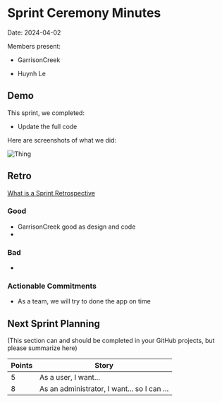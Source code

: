 # Sprint Ceremony Minutes
  
Date: 2024-04-02

Members present:

* GarrisonCreek

* Huynh Le
  
## Demo

This sprint, we completed:

* Update the full code 

Here are screenshots of what we did:

![Thing](/docs/images/screenshot1.png?raw=true)

## Retro

[What is a Sprint Retrospective](https://www.scrum.org/resources/what-is-a-sprint-retrospective)

### Good

* GarrisonCreek good as design and code 
* 

### Bad

* 
### Actionable Commitments

* As a team, we will try to done the app on time 

## Next Sprint Planning

(This section can and should be completed in your GitHub projects, but please summarize here)

Points | Story
-------|--------
5      | As a user, I want...
8      | As an administrator, I want... so I can ...
